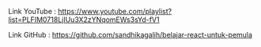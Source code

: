 Link YouTube : https://www.youtube.com/playlist?list=PLFIM0718LjIUu3X2zYNqomEWs3sYd-fV1

Link GitHub : https://github.com/sandhikagalih/belajar-react-untuk-pemula
